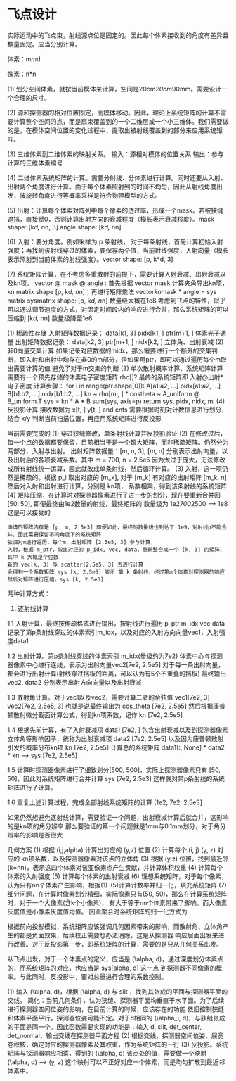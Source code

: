 # 飞点设计

实际运动中的飞点束，射线源点位是固定的。因此每个体素接收到的角度有差异且数量固定。应当分别计算。

体素：m*m*d

像素：n*n

(1) 划分空间体素，就按当前模体来计算，空间是20cm*20cm*90mm。需要设计一个合理的尺寸。

(2) 源和探测器的相对位置固定，而模体移动。因此，理论上系统矩阵的计算不需要计算整个空间的点，而是扇束覆盖到的一个二维层或一个小三维体。我们需要做的是，在模体空间位置的变化过程中，提取出被射线覆盖到的部分来应用系统矩阵。

(3) 三维体素到二维体素的映射关系。
      输入：源相对模体的位置关系
      输出：参与计算的三维体素编号

(4) 二维体素系统矩阵的计算。需要分射线、分体素进行计算。同时还要从入射、出射两个角度进行计算。由于每个体素照射到的时间不均匀，因此从射线角度出发，按旋转角度进行等概率采样是符合物理模型的方式。

(5) 出射：计算每个体素对阵列中每个像素的透过率，形成一个mask。若被狭缝遮挡，直接赋0，否则计算出射方向的衰减程度（模长表示衰减程度）。mask shape: [k*d, n*n, 3]   angle shape: [k*d, n*n]

(6) 入射：要分角度。例如采样为 p 条射线，
      对于每条射线，首先计算初始入射强度；再找到该射线穿过的体素，要保存两个值，当前射线强度，入射向量（模长表示照射到当前体素的射线强度）。vector shape: [p, k*d, 3]

(7) 系统矩阵计算，在不考虑多重散射的前提下，需要计算入射衰减、出射衰减以及kn项。
      vector @ mask @ angle : 首先根据 vector mask 计算夹角导出kn项，
      kn matrix shape [p, k*d, n*n]；再进行矩阵乘法
      vector*kn*mask * angle = sys matrix
      sysmatrix shape: [p, k*d, n*n]     数量级大概在1e8
      考虑到飞点的特性，似乎可以通过调节速度的方式，对固定时间段内的响应进行合并，那么系统矩阵的可以压缩到 [k*d, n*n]   数量级降至1e6

(1) 稀疏性存储
    入射矩阵数据记录： data[k1, 3] pidx[k1, ] ptr[m+1, ]  体素光子通量
    出射矩阵数据记录： data[k2, 3] ptr[m+1, ] nidx[k2, ]  立体角、出射衰减
(2) 非0向量交集计算
    如果记录对应数据的midx，那么需要进行一个额外的交集判断，即入射和出射中均存在非0的m部分，但如果用ptr，即可以通过遍历每个m取出需要计算的值
    避免了对于m交集的判断
(3) 单次散射概率计算、系统矩阵计算
    需要有一个预先存储的体素电子密度矩阵 rho[]?
    最终的系统矩阵即 入射@出射*电子密度
    计算步骤：
    for i in range(ptr.shape[0]):
        A[a1:a2, ...]  pidx[a1:a2, ...]
        B[b1:b2, ...]  nidx[b1:b2, ...]
        kn ~ rho[mi, ] * costheta ~ A_uniform @ B_uniform.T
        sys = kn * A * B
        sum(sys, axis=p)
        return sys, pidx, nidx, mi
(4) 反投影计算
    接收数据为 x[t, ] y[t, ] and cnts
    需要根据时刻对计数信息进行划分，结合 x/y 判断当前扫描位置，再应用系统矩阵进行反投影

当前需要完成的
(1) 穿过狭缝修改，单条射线计算并反投影验证
(2) 在修改过后，每一个点的数据都要保留，目前相当于是一个超大矩阵，而非稀疏矩阵。仍然分为两部分，入射与出射。
    出射矩阵数据量：[m, n, 3], [m, n] 分别表示出射向量，以及出射后的各项衰减系数。其中 m = 700, n = 2.5e5
    因为太过于庞大，无法修改成所有射线统一运算，因此就改成单条射线，然后循环计算。
(3) 入射，这一项仍然是稀疏的。根据 p_i 取出对应的 [m_k], 对于 [m_k] 有对应的出射矩阵 [m_k, n]
    然后对入射和出射进行计算，分别是 kn项， 系数相乘，得到该条射线的系统矩阵
(4) 矩阵压缩，在计算时对探测器像素进行了进一步的划分，现在要重新合并回[50, 50], 即便最终由1e2数量的射线，最终矩阵的
    数量级为 1e2*700*2500 --> 1e8
    这是可以接受的

    申请的矩阵内存是 [p, m, 2.5e3] 即便如此，最终的数量级也到达了 1e9，对射线p不能合并，因此需要保留不同角度下的系统矩阵
    依旧对m进行遍历，每个m，出射矩阵 [2.5e5, 3] 参与计算，
    入射，根据 m_ptr，取出对应的 p_idx, vec, data，重新整合成一个 [k, 3] 的矩阵，其中 k 大概是个位数
    新的 vec[k, 3] 与 scatter[2.5e5, 3] 去进行计算
    会得到一个系数矩阵 sys [k, 2.5e5] 表示 第 k 条射线，经过第m个体素对探测器的响应
    然后对矩阵进行压缩，sys [k, 2.5e3]

两种计算方式：

1. 逐射线计算

1.1 入射计算，最终按稀疏格式进行输出，按射线进行遍历
    p_ptr  m_idx  vec  data
    记录了第p条射线穿过的体素索引m_idx，以及对应的入射方向向量vec1，入射强度data1

1.2 出射计算。第p条射线穿过的体素索引 m_idx(量级约为7e2)
    体素中心与探测器像素中心进行连线，表示为出射向量vec2[7e2, 2.5e5]
    对于每一条出射向量，都会进行出射计算(射线穿过挡板的距离，可以认为有5个不重叠的挡板)
    最终输出 vec2, data2 分别表示出射方向向量以及出射衰减

1.3 散射角计算。对于vec1以及vec2，需要计算二者的余弦值
    vec1[7e2, 3]  vec2[7e2, 2.5e5, 3]
    也就是说最终输出为 cos_theta [7e2, 2.5e5]
    然后根据康普顿散射微分截面计算公式，得到kn项系数，记作 kn [7e2, 2.5e5]

1.4 根据先前计算，有了入射衰减项 data1 [7e2, ]
    包含出射衰减以及到探测器像素立体角等影响因子，统称为出射衰减项 data2 [7e2, 2.5e5]
    以及因为康普顿散射引发的概率分布kn项 kn [7e2, 2.5e5]
    计算总的系统矩阵 data1[:, None] * data2 * kn --> sys [7e2, 2.5e5]

1.5 计算时探测器像素进行了细致划分[500, 500]，实际上探测器像素只有 [50, 50]，因此对系统矩阵进行合并计算 sys [7e2, 2.5e3]
    这样就对第p条射线的系统矩阵进行了计算。

1.6 重复上述计算过程，完成全部射线系统矩阵的计算 [1e2, 7e2, 2.5e3]

如果仍然想避免逐射线计算，需要验证一个问题，出射衰减计算后就合并，这影响的是kn项的角分辨率
那么要验证的第一个问题就是1mm与0.1mm划分，对于角分辨率的影响是否很大

几何方案
(1) 根据 (i,j,alpha) 计算出对应的 (y,z) 位置
(2) 计算每个 (i, j) (y, z) 对应的 kn项系数，以及探测器像素对该点的立体角
(3) 根据 (y,z) 位置，找到最近邻(k=nn)，表示这四个体素对该亚像素点产生贡献，并计算体积权重
(4) 计算每个体素的入射强度
(5) 计算每个体素的出射衰减
(6) 理想系统矩阵，对于每个像素，认为只有nn个体素产生影响，根据(1)-(5)计算计数率并归一化，填充系统矩阵
(7) 细分问题，在计算时像素划分精细，实际像素只有(50, 50)，那么在计算系统矩阵时，对于一个大像素(含k个小像素)，
    有大于等于nn个体素带来了影响。而大像素灰度值是小像素灰度值均值。
    因此聚合时系统矩阵的归一化方式为

根据前向投影模拟，系统矩阵应该强调几何因素带来的影响，而散射角、立体角产生的都是负面效果，后续校正需要想办法消除，这是从探测器
响应层面出发来进行改善。对于反投影第一步，即系统矩阵的计算，需要的是只从几何关系出发。

从飞点出发，对于一个体素点的定义，应当是 (\alpha, d)，通过深度划分体素点的，而系统矩阵的对应，也应当是 sys[alpha, d] 这一点
到探测器不同像素的概率。与此同时，反投影中，要对总量进行合理的系数控制。

(1) 输入 (\alpha, d)，根据 (\alpha, d) 与 slit ，找到其张成的平面与探测器平面的交线。
    简化：当前几何条件，认为狭缝、探测器平面均垂直于水平面。为了后续进行探测器空间位姿的影响，在目前计算的时候，应该存在的功能
    依旧控制狭缝和体素平面平行，探测器位姿可能不定。对于d相同的 (\alpha_i, d)，与狭缝张成的平面是同一个。因此函数需要实现的功能是：输入 d, slit, det_center, det_normal，输出交线在探测器平面方程
(2) 根据交线、探测器空间位姿、展宽卷积核，确定对应的探测器像素及其权重，作为系统矩阵的一行
(3) 反投影。系统矩阵与探测器响应相乘，得到的 (\alpha, d) 该点处的值，需要做一个映射 (\alpha, d) --> (y, z)
    这个映射可以不正好对应一个体素，而是均匀扩散到最近邻体素中。

